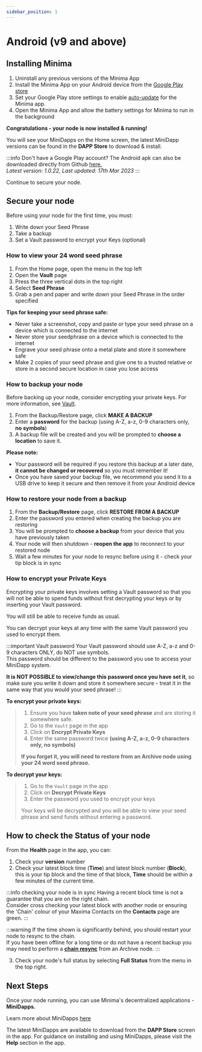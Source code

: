 ```yaml
---
sidebar_position: 1
---
```


# Android (v9 and above)

## Installing Minima

1. Uninstall any previous versions of the Minima App 
2. Install the Minima App on your Android device from the [Google Play store](https://play.google.com/store/apps/details?id=com.minima.android&hl=en&gl=US)
3. Set your Google Play store settings to enable [auto-update](https://support.google.com/googleplay/answer/113412?hl=en) for the Minima app. 
3. Open the Minima App and allow the battery settings for Minima to run in the background

**Congratulations - your node is now installed & running!**

You will see your MiniDapps on the Home screen, the latest MiniDapp versions can be found in the **DAPP Store** to download & install.

:::info Don't have a Google Play account?
The Android apk can also be downloaded directly from Github [here.](https://github.com/minima-global/Minima/raw/master/jar/minima-1.0.22.apk) <br/>
*Latest version: 1.0.22, Last updated: 17th Mar 2023*
:::


Continue to secure your node.

## Secure your node 

Before using your node for the first time, you must:

1. Write down your Seed Phrase
2. Take a backup
3. Set a Vault password to encrypt your Keys (optional)

### How to view your 24 word seed phrase
1. From the Home page, open the menu in the top left
2. Open the **Vault** page
3. Press the three vertical dots in the top right 
4. Select **Seed Phrase** 
5. Grab a pen and paper and write down your Seed Phrase in the order specified  

**Tips for keeping your seed phrase safe:**
- Never take a screenshot, copy and paste or type your seed phrase on a device which is connected to the internet
- Never store your seedphrase on a device which is connected to the internet
- Engrave your seed phrase onto a metal plate and store it somewhere safe
- Make 2 copies of your seed phrase and give one to a trusted relative or store in a second secure location in case you lose access

### How to backup your node

Before backing up your node, consider encrypting your private keys. For more information, see [Vault](/docs/runanode/securefunds#vault).

1. From the Backup/Restore page, click **MAKE A BACKUP**
2. Enter a **password** for the backup (using A-Z, a-z, 0-9 characters only, **no symbols**)
3. A backup file will be created and you will be prompted to **choose a location** to save it.

**Please note:**
- Your password will be required if you restore this backup at a later date, **it cannot be changed or recovered** so you must remember it!
- Once you have saved your backup file, we recommend you send it to a USB drive to keep it secure and then remove it from your Android device 


### How to restore your node from a backup

1. From the **Backup/Restore** page, click **RESTORE FROM A BACKUP**
2. Enter the password you entered when creating the backup you are restoring
3. You will be prompted to **choose a backup** from your device that you have previously taken
4. Your node will then shutdown - **reopen the app** to reconnect to your restored node
5. Wait a few minutes for your node to resync before using it - check your tip block is in sync


### How to encrypt your Private Keys

Encrypting your private keys involves setting a Vault password so that you will not be able to spend funds without first decrypting your keys or by inserting your Vault password.

You will still be able to receive funds as usual.

You can decrypt your keys at any time with the same Vault password you used to encrypt them.

:::important Vault password
Your Vault password should use A-Z, a-z and 0-9 characters ONLY, do NOT use symbols. <br/>
This password should be different to the password you use to access your MiniDapp system.

**It is NOT POSSIBLE to view/change this password once you have set it**, so make sure you write it down and store it somewhere secure - treat it in the same way that you would your seed phrase!
:::

**To encrypt your private keys:**
> 
> 1. Ensure you have **taken note of your seed phrase** and are storing it somewhere safe.
> 2. Go to the `Vault` page in the app
> 3. Click on **Encrypt Private Keys**
> 4. Enter the same password twice **(using A-Z, a-z, 0-9 characters only, **no symbols**)**
> 
> **If you forget it, you will need to restore from an Archive node using your 24 word seed phrase.**

**To decrypt your keys:**
> 1. Go to the `Vault` page in the app
> 2. Click on **Decrypt Private Keys**
> 2. Enter the password you used to encrypt your keys
> 
> Your keys will be decrypted and you will be able to view your seed phrase and send funds without entering a password.

## How to check the Status of your node

From the **Health** page in the app, you can:

1. Check your **version** number
2. Check your latest block time (**Time**) and latest block number (**Block**), this is your tip block and the time of that block, **Time** should be within a few minutes of the current time.

:::info checking your node is in sync
Having a recent block time is not a guarantee that you are on the right chain. <br/>
Consider cross checking your latest block with another node or ensuring the 'Chain' colour of your Maxima Contacts on the **Contacts** page are green.
:::

:::warning 
If the time shown is significantly behind, you should restart your node to resync to the chain. <br/> 
If you have been offline for a long time or do not have a recent backup you may need to perform a [**chain resync**](/docs/runanode/restorefunds#how-to-perform-a-chain-re-sync) from an Archive node.
:::

3. Check your node's full status by selecting **Full Status** from the menu in the top right.

## Next Steps

Once your node running, you can use Minima's decentralized applications - **MiniDapps.** 

Learn more about MiniDapps [here](/docs/learn/minidapps/minidappsintro) <br/>

The latest MiniDapps are available to download from the **DAPP Store** screen in the app. For guidance on installing and using MiniDapps, please visit the **Help** section in the app. 




